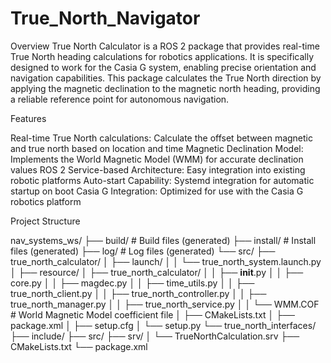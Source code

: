 # True_North_Navigator

Overview
True North Calculator is a ROS 2 package that provides real-time True North heading calculations for robotics applications. It is specifically designed to work for the Casia G system, enabling precise orientation and navigation capabilities.
This package calculates the True North direction by applying the magnetic declination to the magnetic north heading, providing a reliable reference point for autonomous navigation.

Features

Real-time True North calculations: Calculate the offset between magnetic and true north based on location and time
Magnetic Declination Model: Implements the World Magnetic Model (WMM) for accurate declination values
ROS 2 Service-based Architecture: Easy integration into existing robotic platforms
Auto-start Capability: Systemd integration for automatic startup on boot
Casia G Integration: Optimized for use with the Casia G robotics platform



Project Structure

nav_systems_ws/
├── build/              # Build files (generated)
├── install/            # Install files (generated)
├── log/                # Log files (generated)
└── src/
    ├── true_north_calculator/
    │   ├── launch/
    │   │   └── true_north_system.launch.py
    │   ├── resource/
    │   ├── true_north_calculator/
    │   │   ├── __init__.py
    │   │   ├── core.py
    │   │   ├── magdec.py
    │   │   ├── time_utils.py
    │   │   ├── true_north_client.py
    │   │   ├── true_north_controller.py
    │   │   ├── true_north_manager.py
    │   │   ├── true_north_service.py
    │   │   └── WMM.COF            # World Magnetic Model coefficient file
    │   ├── CMakeLists.txt
    │   ├── package.xml
    │   ├── setup.cfg
    │   └── setup.py
    └── true_north_interfaces/
        ├── include/
        ├── src/
        ├── srv/
        │   └── TrueNorthCalculation.srv
        ├── CMakeLists.txt
        └── package.xml
